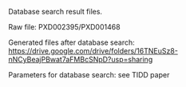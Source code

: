 Database search result files.

Raw file:  PXD002395/PXD001468 

Generated files after database search: https://drive.google.com/drive/folders/16TNEuSz8-nNCyBeajPBwat7aFMBcSNpD?usp=sharing

Parameters for database search: see TIDD paper

